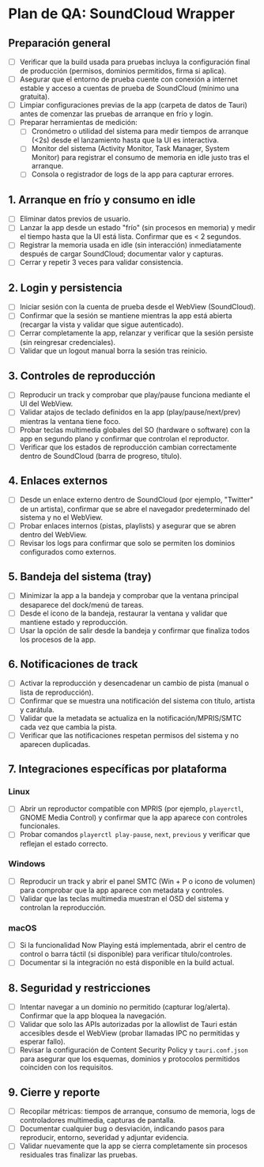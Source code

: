 # Plan de QA: SoundCloud Wrapper

## Preparación general
- [ ] Verificar que la build usada para pruebas incluya la configuración final de producción (permisos, dominios permitidos, firma si aplica).
- [ ] Asegurar que el entorno de prueba cuente con conexión a internet estable y acceso a cuentas de prueba de SoundCloud (mínimo una gratuita).
- [ ] Limpiar configuraciones previas de la app (carpeta de datos de Tauri) antes de comenzar las pruebas de arranque en frío y login.
- [ ] Preparar herramientas de medición:
  - [ ] Cronómetro o utilidad del sistema para medir tiempos de arranque (<2s) desde el lanzamiento hasta que la UI es interactiva.
  - [ ] Monitor del sistema (Activity Monitor, Task Manager, System Monitor) para registrar el consumo de memoria en idle justo tras el arranque.
  - [ ] Consola o registrador de logs de la app para capturar errores.

## 1. Arranque en frío y consumo en idle
- [ ] Eliminar datos previos de usuario.
- [ ] Lanzar la app desde un estado "frío" (sin procesos en memoria) y medir el tiempo hasta que la UI está lista. Confirmar que es < 2 segundos.
- [ ] Registrar la memoria usada en idle (sin interacción) inmediatamente después de cargar SoundCloud; documentar valor y capturas.
- [ ] Cerrar y repetir 3 veces para validar consistencia.

## 2. Login y persistencia
- [ ] Iniciar sesión con la cuenta de prueba desde el WebView (SoundCloud).
- [ ] Confirmar que la sesión se mantiene mientras la app está abierta (recargar la vista y validar que sigue autenticado).
- [ ] Cerrar completamente la app, relanzar y verificar que la sesión persiste (sin reingresar credenciales).
- [ ] Validar que un logout manual borra la sesión tras reinicio.

## 3. Controles de reproducción
- [ ] Reproducir un track y comprobar que play/pause funciona mediante el UI del WebView.
- [ ] Validar atajos de teclado definidos en la app (play/pause/next/prev) mientras la ventana tiene foco.
- [ ] Probar teclas multimedia globales del SO (hardware o software) con la app en segundo plano y confirmar que controlan el reproductor.
- [ ] Verificar que los estados de reproducción cambian correctamente dentro de SoundCloud (barra de progreso, título).

## 4. Enlaces externos
- [ ] Desde un enlace externo dentro de SoundCloud (por ejemplo, "Twitter" de un artista), confirmar que se abre el navegador predeterminado del sistema y no el WebView.
- [ ] Probar enlaces internos (pistas, playlists) y asegurar que se abren dentro del WebView.
- [ ] Revisar los logs para confirmar que solo se permiten los dominios configurados como externos.

## 5. Bandeja del sistema (tray)
- [ ] Minimizar la app a la bandeja y comprobar que la ventana principal desaparece del dock/menú de tareas.
- [ ] Desde el icono de la bandeja, restaurar la ventana y validar que mantiene estado y reproducción.
- [ ] Usar la opción de salir desde la bandeja y confirmar que finaliza todos los procesos de la app.

## 6. Notificaciones de track
- [ ] Activar la reproducción y desencadenar un cambio de pista (manual o lista de reproducción).
- [ ] Confirmar que se muestra una notificación del sistema con título, artista y carátula.
- [ ] Validar que la metadata se actualiza en la notificación/MPRIS/SMTC cada vez que cambia la pista.
- [ ] Verificar que las notificaciones respetan permisos del sistema y no aparecen duplicadas.

## 7. Integraciones específicas por plataforma
### Linux
- [ ] Abrir un reproductor compatible con MPRIS (por ejemplo, `playerctl`, GNOME Media Control) y confirmar que la app aparece con controles funcionales.
- [ ] Probar comandos `playerctl play-pause`, `next`, `previous` y verificar que reflejan el estado correcto.

### Windows
- [ ] Reproducir un track y abrir el panel SMTC (Win + P o icono de volumen) para comprobar que la app aparece con metadata y controles.
- [ ] Validar que las teclas multimedia muestran el OSD del sistema y controlan la reproducción.

### macOS
- [ ] Si la funcionalidad Now Playing está implementada, abrir el centro de control o barra táctil (si disponible) para verificar título/controles.
- [ ] Documentar si la integración no está disponible en la build actual.

## 8. Seguridad y restricciones
- [ ] Intentar navegar a un dominio no permitido (capturar log/alerta). Confirmar que la app bloquea la navegación.
- [ ] Validar que solo las APIs autorizadas por la allowlist de Tauri están accesibles desde el WebView (probar llamadas IPC no permitidas y esperar fallo).
- [ ] Revisar la configuración de Content Security Policy y `tauri.conf.json` para asegurar que los esquemas, dominios y protocolos permitidos coinciden con los requisitos.

## 9. Cierre y reporte
- [ ] Recopilar métricas: tiempos de arranque, consumo de memoria, logs de controladores multimedia, capturas de pantalla.
- [ ] Documentar cualquier bug o desviación, indicando pasos para reproducir, entorno, severidad y adjuntar evidencia.
- [ ] Validar nuevamente que la app se cierra completamente sin procesos residuales tras finalizar las pruebas.
